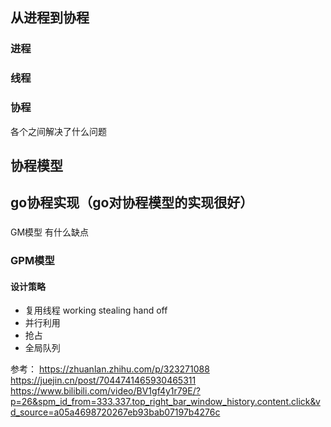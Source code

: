 

## 从进程到协程
### 进程
### 线程
### 协程

各个之间解决了什么问题

## 协程模型


## go协程实现（go对协程模型的实现很好）
###
GM模型
有什么缺点

### GPM模型
#### 设计策略
- 复用线程
working stealing
hand off
- 并行利用
- 抢占
- 全局队列


参考：
https://zhuanlan.zhihu.com/p/323271088
https://juejin.cn/post/7044741465930465311
https://www.bilibili.com/video/BV1gf4y1r79E/?p=26&spm_id_from=333.337.top_right_bar_window_history.content.click&vd_source=a05a4698720267eb93bab07197b4276c



